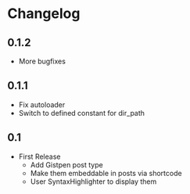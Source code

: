 # Changelog #

## 0.1.2 ##
* More bugfixes

## 0.1.1 ##
* Fix autoloader
* Switch to defined constant for dir_path

## 0.1 ##
* First Release
	* Add Gistpen post type
	* Make them embeddable in posts via shortcode
	* User SyntaxHighlighter to display them
